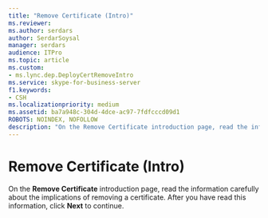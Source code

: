 ```yaml
---
title: "Remove Certificate (Intro)"
ms.reviewer: 
ms.author: serdars
author: SerdarSoysal
manager: serdars
audience: ITPro
ms.topic: article
ms.custom:
- ms.lync.dep.DeployCertRemoveIntro
ms.service: skype-for-business-server
f1.keywords:
- CSH
ms.localizationpriority: medium
ms.assetid: ba7a948c-304d-4dce-ac97-7fdfcccd09d1
ROBOTS: NOINDEX, NOFOLLOW
description: "On the Remove Certificate introduction page, read the information carefully about the implications of removing a certificate. After you have read this information, click Next to continue."
---
```


# Remove Certificate (Intro)
 
On the **Remove Certificate** introduction page, read the information carefully about the implications of removing a certificate. After you have read this information, click **Next** to continue.
  

